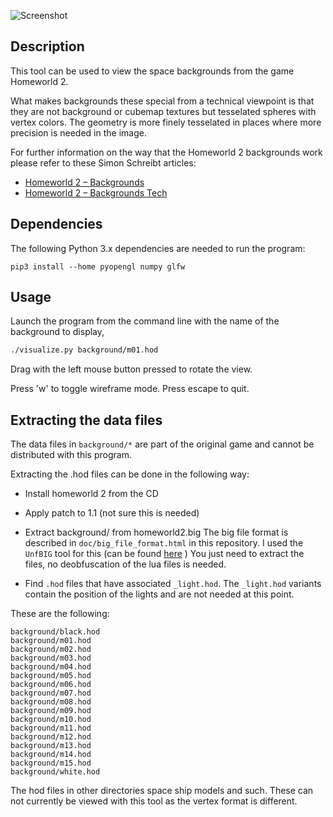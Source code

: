 ![Screenshot](screenshot.png)

## Description

This tool can be used to view the space backgrounds from the game Homeworld 2.

What makes backgrounds these special from a technical viewpoint is that they are not
background or cubemap textures but tesselated spheres with vertex colors. The geometry
is more finely tesselated in places where more precision is needed in the image.

For further information on the way that the Homeworld 2 backgrounds work 
please refer to these Simon Schreibt articles:

- [Homeworld 2 – Backgrounds](http://simonschreibt.de/gat/homeworld-2-backgrounds/)
- [Homeworld 2 – Backgrounds Tech](http://simonschreibt.de/gat/homeworld-2-backgrounds-tech/)

## Dependencies

The following Python 3.x dependencies are needed to run the program:

```
pip3 install --home pyopengl numpy glfw
```

## Usage

Launch the program from the command line with the name of the background to display,

```bash
./visualize.py background/m01.hod 
```

Drag with the left mouse button pressed to rotate the view.

Press 'w' to toggle wireframe mode.
Press escape to quit.

## Extracting the data files

The data files in `background/*` are part of the original game and cannot be distributed with
this program.

Extracting the .hod files can be done in the following way:

- Install homeworld 2 from the CD

- Apply patch to 1.1 (not sure this is needed)

- Extract background/ from homeworld2.big
  The big file format is described in `doc/big_file_format.html` in this repository.
  I used the `UnfBIG` tool for this (can be found [here](http://www.homeworldaccess.net/downloads.php?cat_id=8&download_id=53) )
  You just need to extract the files, no deobfuscation of the lua files is needed.

- Find `.hod` files that have associated `_light.hod`. The `_light.hod` variants contain the position of the lights and
are not needed at this point.

These are the following:

    background/black.hod
    background/m01.hod
    background/m02.hod
    background/m03.hod
    background/m04.hod
    background/m05.hod
    background/m06.hod
    background/m07.hod
    background/m08.hod
    background/m09.hod
    background/m10.hod
    background/m11.hod
    background/m12.hod
    background/m13.hod
    background/m14.hod
    background/m15.hod
    background/white.hod

The hod files in other directories space ship models and such. These can not currently be viewed with this
tool as the vertex format is different.

